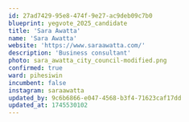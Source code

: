 ```yaml
---
id: 27ad7429-95e8-474f-9e27-ac9deb09c7b0
blueprint: yegvote_2025_candidate
title: 'Sara Awatta'
name: 'Sara Awatta'
website: 'https://www.saraawatta.com/'
description: 'Business consultant'
photo: sara_awatta_city_council-modified.png
confirmed: true
ward: pihesiwin
incumbent: false
instagram: saraawatta
updated_by: 9c6b6866-e047-4568-b3f4-71623caf17dd
updated_at: 1745530102
---
```

